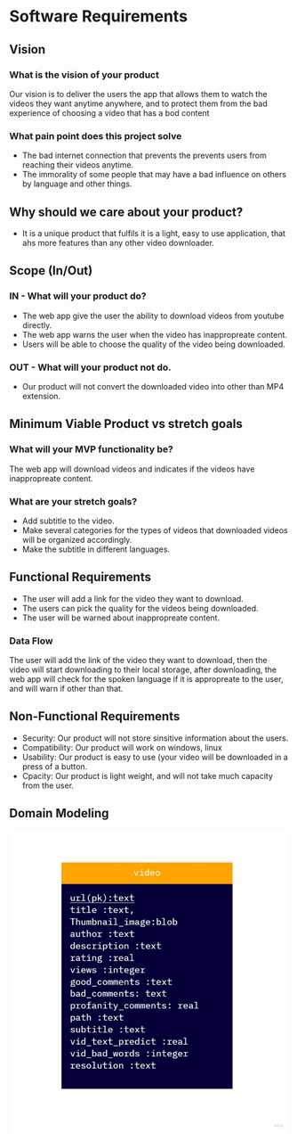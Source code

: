 # Software Requirements
## Vision

### What is the vision of your product

Our vision is to deliver the users the app that allows them to watch the videos they want anytime anywhere, and to protect them from the bad experience of choosing a video that has a bod content

### What pain point does this project solve

* The bad internet connection that prevents the prevents users from reaching their videos anytime.
* The immorality of some people that may have a bad influence on others by language and other things.

## Why should we care about your product?

* It is a unique product that fulfils it is a light, easy to use application, that ahs more features than any other video downloader.

## Scope (In/Out)

### IN - What will your product do?

* The web app give the user the ability to download videos from youtube directly.
* The web app warns the user when the video has inappropreate content.
* Users will be able to choose the quality of the video being downloaded.
### OUT - What will your product not do.

* Our product will not convert the downloaded video into other than MP4 extension.

## Minimum Viable Product vs stretch goals

### What will your MVP functionality be?

The web app will download videos and indicates if the videos have inappropreate content.


### What are your stretch goals?

* Add subtitle to the video.
* Make several categories for the types of videos that downloaded videos will be organized accordingly.
* Make the subtitle in different languages.

## Functional Requirements

* The user will add a link for the video they want to download.
* The users can pick the quality for the videos being downloaded.
* The user will be warned about inappropreate content.

### Data Flow

The user will add the link of the video they want to download, then the video will start downloading to their local storage, after downloading, the web app will check for the spoken language if it is appropreate to the user, and will warn if other than that.

## Non-Functional Requirements 

* Security:
  Our product will not store sinsitive information about the users.
* Compatibility:
  Our product will work on windows, linux
* Usability:
  Our product is easy to use (your video will be downloaded in a press of a button.
* Cpacity:
  Our product is light weight, and will not take much capacity from the user.

## Domain Modeling

![Domain_modeling](assets/Untitled(2).jpg)




